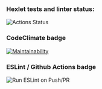 ### Hexlet tests and linter status:
![Actions Status](/workflows/hexlet-check/badge.svg)

### CodeClimate badge
[![Maintainability](https://api.codeclimate.com/v1/badges/a99a88d28ad37a79dbf6/maintainability)](https://codeclimate.com/github/codeclimate/codeclimate/maintainability)

### ESLint / Github Actions badge
![Run ESLint on Push/PR](https://github.com/octaharon/frontend-project-lvl1/workflows/Run%20ESLint%20on%20Push/PR/badge.svg)